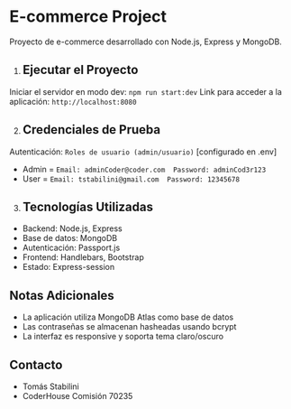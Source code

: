 # E-commerce Project

Proyecto de e-commerce desarrollado con Node.js, Express y MongoDB.

1.  ## Ejecutar el Proyecto

Iniciar el servidor en modo dev: `npm run start:dev`
Link para acceder a la aplicación: `http://localhost:8080`

2. ## Credenciales de Prueba

Autenticación: `Roles de usuario (admin/usuario)` [configurado en .env]

- Admin = `Email: adminCoder@coder.com  Password: adminCod3r123`
- User = `Email: tstabilini@gmail.com  Password: 12345678`

3. ## Tecnologías Utilizadas

- Backend: Node.js, Express
- Base de datos: MongoDB
- Autenticación: Passport.js
- Frontend: Handlebars, Bootstrap
- Estado: Express-session

## Notas Adicionales

- La aplicación utiliza MongoDB Atlas como base de datos
- Las contraseñas se almacenan hasheadas usando bcrypt
- La interfaz es responsive y soporta tema claro/oscuro

## Contacto

- Tomás Stabilini
- CoderHouse Comisión 70235
